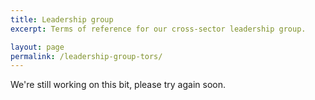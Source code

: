 ```yaml
---
title: Leadership group
excerpt: Terms of reference for our cross-sector leadership group.

layout: page
permalink: /leadership-group-tors/
---
```


We're still working on this bit, please try again soon.
